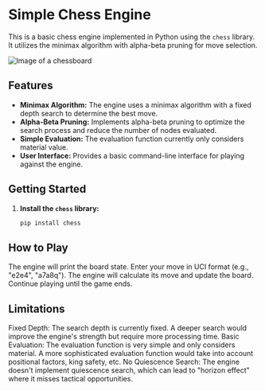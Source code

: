 # Simple Chess Engine

This is a basic chess engine implemented in Python using the `chess` library. It utilizes the minimax algorithm with alpha-beta pruning for move selection.

![Image of a chessboard](https://github.com/Cassini-chris/simple_chess//blob/simple_chess.png)


## Features

* **Minimax Algorithm:**  The engine uses a minimax algorithm with a fixed depth search to determine the best move.
* **Alpha-Beta Pruning:**  Implements alpha-beta pruning to optimize the search process and reduce the number of nodes evaluated.
* **Simple Evaluation:**  The evaluation function currently only considers material value.
* **User Interface:**  Provides a basic command-line interface for playing against the engine.

## Getting Started

1. **Install the `chess` library:**
   ```bash
   pip install chess

## How to Play
The engine will print the board state.
Enter your move in UCI format (e.g., "e2e4", "a7a8q").
The engine will calculate its move and update the board.
Continue playing until the game ends.

## Limitations
Fixed Depth: The search depth is currently fixed. A deeper search would improve the engine's strength but require more processing time.
Basic Evaluation: The evaluation function is very simple and only considers material. A more sophisticated evaluation function would take into account positional factors, king safety, etc.
No Quiescence Search: The engine doesn't implement quiescence search, which can lead to "horizon effect" where it misses tactical opportunities.
